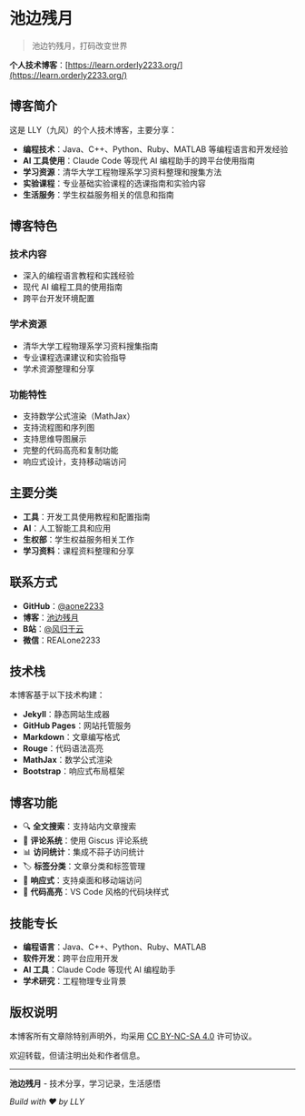 # 池边残月

> 池边钓残月，打码改变世界

**个人技术博客**：[https://learn.orderly2233.org/](https://learn.orderly2233.org/)

## 博客简介

这是 LLY（九风）的个人技术博客，主要分享：

- **编程技术**：Java、C++、Python、Ruby、MATLAB 等编程语言和开发经验
- **AI 工具使用**：Claude Code 等现代 AI 编程助手的跨平台使用指南
- **学习资源**：清华大学工程物理系学习资料整理和搜集方法
- **实验课程**：专业基础实验课程的选课指南和实验内容
- **生活服务**：学生权益服务相关的信息和指南

## 博客特色

### 技术内容
- 深入的编程语言教程和实践经验
- 现代 AI 编程工具的使用指南
- 跨平台开发环境配置

### 学术资源
- 清华大学工程物理系学习资料搜集指南
- 专业课程选课建议和实验指导
- 学术资源整理和分享

### 功能特性
- 支持数学公式渲染（MathJax）
- 支持流程图和序列图
- 支持思维导图展示
- 完整的代码高亮和复制功能
- 响应式设计，支持移动端访问

## 主要分类

- **工具**：开发工具使用教程和配置指南
- **AI**：人工智能工具和应用
- **生权部**：学生权益服务相关工作
- **学习资料**：课程资料整理和分享

## 联系方式

- **GitHub**：[@aone2233](https://github.com/aone2233)
- **博客**：[池边残月](http://https://blog.orderly2233.org/)
- **B站**：[@风归于云](https://space.bilibili.com/495820159)
- **微信**：REALone2233

## 技术栈

本博客基于以下技术构建：

- **Jekyll**：静态网站生成器
- **GitHub Pages**：网站托管服务
- **Markdown**：文章编写格式
- **Rouge**：代码语法高亮
- **MathJax**：数学公式渲染
- **Bootstrap**：响应式布局框架

## 博客功能

- 🔍 **全文搜索**：支持站内文章搜索
- 💬 **评论系统**：使用 Giscus 评论系统
- 📊 **访问统计**：集成不蒜子访问统计
- 🏷️ **标签分类**：文章分类和标签管理
- 📱 **响应式**：支持桌面和移动端访问
- 🎨 **代码高亮**：VS Code 风格的代码块样式

## 技能专长

- **编程语言**：Java、C++、Python、Ruby、MATLAB
- **软件开发**：跨平台应用开发
- **AI 工具**：Claude Code 等现代 AI 编程助手
- **学术研究**：工程物理专业背景

## 版权说明

本博客所有文章除特别声明外，均采用 [CC BY-NC-SA 4.0](https://creativecommons.org/licenses/by-nc-sa/4.0/) 许可协议。

欢迎转载，但请注明出处和作者信息。

---

**池边残月** - 技术分享，学习记录，生活感悟

*Build with ❤️ by LLY*